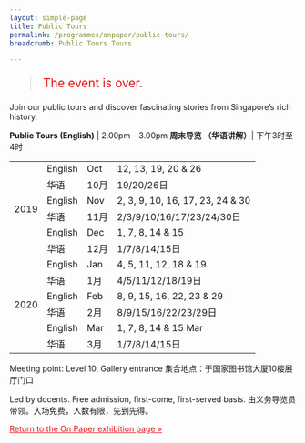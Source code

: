 ```yaml
---
layout: simple-page
title: Public Tours
permalink: /programmes/onpaper/public-tours/
breadcrumb: Public Tours Tours

---
```


<blockquote style="color: #E21216; font-size: 150%;">The event is over.</blockquote>

Join our public tours and discover fascinating stories from Singapore’s rich history.

__Public Tours (English)__ | 2.00pm – 3.00pm
__周末导览 （华语讲解）__| 下午3时至4时

<table>
  <tr>
    <td rowspan="6">2019</td>
    <td>English</td>
    <td>Oct</td>
    <td>12, 13, 19, 20 &amp; 26</td>
  </tr>
  <tr>
    <td>华语</td>
    <td>10月</td>
    <td>19/20/26日</td>
  </tr>
  <tr>
    <td>English</td>
    <td>Nov</td>
    <td>2, 3, 9, 10, 16, 17, 23, 24 &amp; 30</td>
  </tr>
  <tr>
    <td>华语</td>
    <td>11月</td>
    <td>2/3/9/10/16/17/23/24/30日</td>
  </tr>
  <tr>
    <td>English</td>
    <td>Dec</td>
    <td>1, 7, 8, 14 &amp; 15</td>
  </tr>
  <tr>
    <td>华语</td>
    <td>12月</td>
    <td>1/7/8/14/15日</td>
  </tr>
  <tr>
    <td rowspan="6">2020</td>
    <td>English</td>
    <td>Jan</td>
    <td>4, 5, 11, 12, 18 &amp; 19</td>
  </tr>
  <tr>
    <td>华语</td>
    <td>1月</td>
    <td>4/5/11/12/18/19日</td>
  </tr>
  <tr>
    <td>English</td>
    <td>Feb</td>
    <td>8, 9, 15, 16, 22, 23 &amp; 29</td>
  </tr>
  <tr>
    <td>华语</td>
    <td>2月</td>
    <td>8/9/15/16/22/23/29日</td>
  </tr>
  <tr>
    <td>English</td>
    <td>Mar</td>
    <td>1, 7, 8, 14 &amp; 15 Mar</td>
  </tr>
  <tr>
    <td>华语</td>
    <td>3月</td>
    <td>1/7/8/14/15日</td>
  </tr>
</table>

Meeting point: Level 10, Gallery entrance
集合地点：于国家图书馆大厦10楼展厅门口

Led by docents. Free admission, first-come, first-served basis. 
由义务导览员带领。入场免费，人数有限，先到先得。

<a href="/exhibitions/past-exhibitions/onpaper/" style="color:#E21216;">Return to the On Paper exhibition page &#187;</a>
